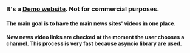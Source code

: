 ### It's a [Demo website](http://140.238.65.147:5000/result). Not for commercial purposes.
#### The main goal is to have the main news sites' videos in one place.
#### New news video links are checked at the moment the user chooses a channel. This process is very fast because asyncio library are used. 
